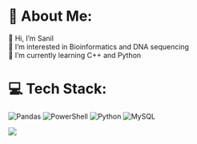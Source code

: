 # 💫 About Me:
👋 Hi, I’m Sanil<br>👀 I’m interested in Bioinformatics and  DNA sequencing <br>🌱 I’m currently learning C++ and Python<br>


# 💻 Tech Stack:
![Pandas](https://img.shields.io/badge/pandas-%23150458.svg?style=for-the-badge&logo=pandas&logoColor=white) ![PowerShell](https://img.shields.io/badge/PowerShell-%235391FE.svg?style=for-the-badge&logo=powershell&logoColor=white) ![Python](https://img.shields.io/badge/python-3670A0?style=for-the-badge&logo=python&logoColor=ffdd54) ![MySQL](https://img.shields.io/badge/mysql-4479A1.svg?style=for-the-badge&logo=mysql&logoColor=white)


![](https://github-readme-stats.vercel.app/api/top-langs/?username=A-Sanil&theme=dark&hide_border=false&include_all_commits=false&count_private=false&layout=compact)

<!-- Proudly created with GPRM ( https://gprm.itsvg.in ) -->
